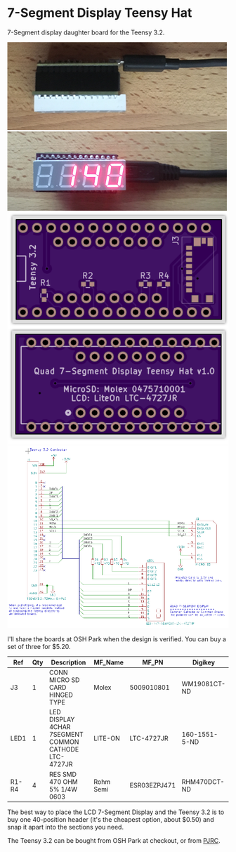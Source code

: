 # 7-Segment Display Teensy Hat

7-Segment display daughter board for the Teensy 3.2.

<img src="assembled.png">

<img src="counting.png">

<img src="oshpreview.png">

<img src="schematic.png">

I'll share the boards at OSH Park when the design is verified. You can buy a set of three for $5.20.

|Ref|Qty|Description|MF_Name|MF_PN|Digikey|
|---|---|-----------|-------|-----|-------|
|J3|1|CONN MICRO SD CARD HINGED TYPE|Molex|5009010801|WM19081CT-ND|
|LED1|1|LED DISPLAY 4CHAR 7SEGMENT COMMON CATHODE LTC-4727JR|LITE-ON|LTC-4727JR|160-1551-5-ND|
|R1-R4|4|RES SMD 470 OHM 5% 1/4W 0603|Rohm Semi|ESR03EZPJ471|RHM470DCT-ND|

The best way to place the LCD 7-Segment Display and the Teensy 3.2 is to buy one 40-position header (it's the cheapest option, about $0.50) and snap it apart into the sections you need.

The Teensy 3.2 can be bought from OSH Park at checkout, or from <a href="http://pjrc.com/store/teensy32.html">PJRC</a>.

